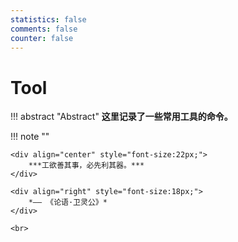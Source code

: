```yaml
---
statistics: false
comments: false
counter: false
---
```


# Tool

!!! abstract "Abstract" 
    **这里记录了一些常用工具的命令。**

!!! note ""
    <br>

    <div align="center" style="font-size:22px;">
        ***工欲善其事，必先利其器。***
    </div>

    <div align="right" style="font-size:18px;">
        *—— 《论语·卫灵公》*
    </div>

    <br>
